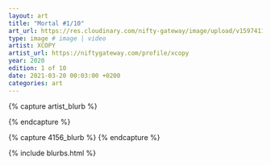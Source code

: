 ```yaml
---
layout: art
title: "Mortal #1/10"
art_url: https://res.cloudinary.com/nifty-gateway/image/upload/v1597411821/XCOPY/1._XCOPY_MORTAL_bjee0u.gif
type: image # image | video
artist: XCOPY
artist_url: https://niftygateway.com/profile/xcopy
year: 2020
edition: 1 of 10
date: 2021-03-20 00:03:00 +0200
categories: art
---
```



{% capture artist_blurb %}

{% endcapture %}

{% capture 4156_blurb %}
{% endcapture %}


{% include blurbs.html %}
		